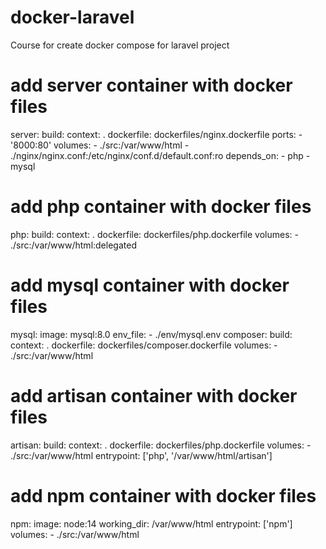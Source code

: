 # docker-laravel

Course for create docker compose for laravel project


# add server container with docker files
server:
build:
    context: .
    dockerfile: dockerfiles/nginx.dockerfile
ports: 
    - '8000:80'
volumes: 
    - ./src:/var/www/html
    - ./nginx/nginx.conf:/etc/nginx/conf.d/default.conf:ro
depends_on: 
    - php
    - mysql
# add php container with docker files
php:
build: 
    context: .
    dockerfile: dockerfiles/php.dockerfile
volumes:
    - ./src:/var/www/html:delegated
# add mysql container with docker files
mysql: 
image: mysql:8.0
env_file:
    - ./env/mysql.env
composer:
build: 
    context: .
    dockerfile: dockerfiles/composer.dockerfile
volumes:
    - ./src:/var/www/html
# add artisan container with docker files
artisan:
build:
    context: .
    dockerfile: dockerfiles/php.dockerfile
volumes:
    - ./src:/var/www/html
entrypoint: ['php', '/var/www/html/artisan']
# add npm container with docker files
npm:
image: node:14
working_dir: /var/www/html
entrypoint: ['npm']
volumes:
    - ./src:/var/www/html